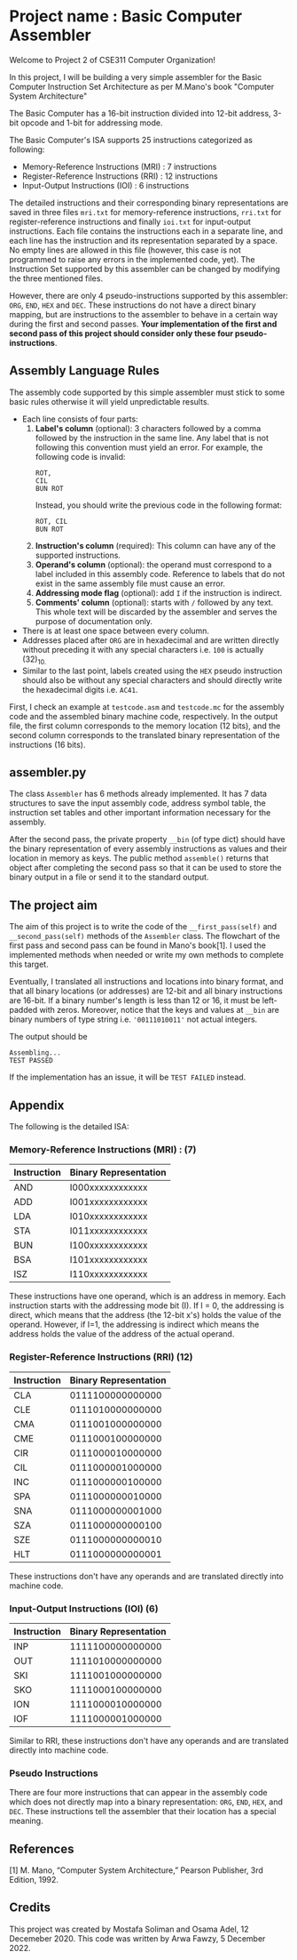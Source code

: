 # Project name : Basic Computer Assembler

Welcome to Project 2 of CSE311 Computer Organization!

In this project, I will be building a very simple assembler for the Basic Computer Instruction Set Architecture as per M.Mano's book "Computer System Architecture" 

The Basic Computer has a 16-bit instruction divided into 12-bit address, 3-bit opcode and 1-bit for addressing mode.

The Basic Computer's ISA supports 25 instructions categorized as following:
* Memory-Reference Instructions (MRI) : 7 instructions
* Register-Reference Instructions (RRI) : 12 instructions
* Input-Output Instructions (IOI) : 6 instructions

The detailed instructions and their corresponding binary representations are saved in three files `mri.txt` for memory-reference instructions, `rri.txt` for register-reference instructions and finally `ioi.txt` for input-output instructions. Each file contains the instructions each in a separate line, and each line has the instruction and its representation separated by a space. No empty lines are allowed in this file (however, this case is not programmed to raise any errors in the implemented code, yet). The Instruction Set supported by this assembler can be changed by modifying the three mentioned files.

However, there are only 4 pseudo-instructions supported by this assembler: `ORG`, `END`, `HEX` and `DEC`. These instructions do not have a direct binary mapping, but are instructions to the assembler to behave in a certain way during the first and second passes. **Your implementation of the first and second pass of this project should consider only these four pseudo-instructions**.

## Assembly Language Rules

The assembly code supported by this simple assembler must stick to some basic rules otherwise it will yield unpredictable results.

* Each line consists of four parts:
    1. **Label's column** (optional): 3 characters followed by a comma followed by the instruction in the same line. Any label that is not following this convention must yield an error.
        For example, the following code is invalid:
        ```
        ROT,
        CIL
        BUN ROT
        ```
        Instead, you should write the previous code in the following format:
        ```
        ROT, CIL
        BUN ROT
        ```
    2. **Instruction's column** (required): This column can have any of the supported instructions.
    3. **Operand's column** (optional): the operand must correspond to a label included in this assembly code. Reference to labels that do not exist in the same assembly file must cause an error.
    4. **Addressing mode flag** (optional): add `I` if the instruction is indirect.
    5. **Comments' column** (optional): starts with `/` followed by any text. This whole text will be discarded by the assembler and serves the purpose of documentation only.
* There is at least one space between every column.
* Addresses placed after `ORG` are in hexadecimal and are written directly without preceding it with any special characters i.e. `100` is actually (32)<sub>10.
* Similar to the last point, labels created using the `HEX` pseudo instruction should also be without any special characters and should directly write the hexadecimal digits i.e. `AC41`.


First, I check an example at `testcode.asm` and `testcode.mc` for the assembly code and the assembled binary machine code, respectively. In the output file, the first column corresponds to the memory location (12 bits), and the second column corresponds to the translated binary representation of the instructions (16 bits).

## assembler.py

The class `Assembler` has 6 methods already implemented. It has 7 data structures to save the input assembly code, address symbol table, the instruction set tables and other important information necessary for the assembly. 

After the second pass, the private property `__bin` (of type dict) should have the binary representation of every assembly instructions as values and their location in memory as keys. The public method `assemble()` returns that object after completing the second pass so that it can be used to store the binary output in a file or send it to the standard output.



## The project aim

The aim of this project is to write the code of the `__first_pass(self)` and `__second_pass(self)` methods of the `Assembler` class. The flowchart of the first pass and second pass can be found in Mano's book[1]. I used the implemented methods when needed or write my own methods to complete this target. 

Eventually, I translated all instructions and locations into binary format, and that all binary locations (or addresses) are 12-bit and all binary instructions are 16-bit. If a binary number's length is less than 12 or 16, it must be left-padded with zeros. Moreover, notice that the keys and values at `__bin` are binary numbers of type string i.e. `'00111010011'` not actual integers.

The output should be 
```
Assembling...
TEST PASSED
```
If the implementation has an issue, it will be `TEST FAILED` instead.

## Appendix

The following is the detailed ISA:

### Memory-Reference Instructions (MRI) : (7)
| Instruction | Binary Representation |
|-------------| -------|
|AND          |I000xxxxxxxxxxxx|
|ADD          |I001xxxxxxxxxxxx|
|LDA          |I010xxxxxxxxxxxx|
|STA          |I011xxxxxxxxxxxx|
|BUN          |I100xxxxxxxxxxxx|
|BSA          |I101xxxxxxxxxxxx|
|ISZ          |I110xxxxxxxxxxxx|

These instructions have one operand, which is an address in memory. Each instruction starts with the addressing mode bit (I). If I = 0, the addressing is direct, which means that the address (the 12-bit x's) holds the value of the operand. However, if I=1, the addressing is indirect which means the address holds the value of the address of the actual operand.

### Register-Reference Instructions (RRI) (12)
| Instruction | Binary Representation |
|-------------| -------|
|CLA          |0111100000000000|
|CLE          |0111010000000000|
|CMA          |0111001000000000|
|CME          |0111000100000000|
|CIR          |0111000010000000| 
|CIL          |0111000001000000|
|INC          |0111000000100000|
|SPA          |0111000000010000|
|SNA          |0111000000001000|
|SZA          |0111000000000100| 
|SZE          |0111000000000010|
|HLT          |0111000000000001|

These instructions don't have any operands and are translated directly into machine code.

### Input-Output Instructions (IOI) (6)
| Instruction | Binary Representation |
|-------------| -------|
|INP          |1111100000000000|
|OUT          |1111010000000000|
|SKI          |1111001000000000|
|SKO          |1111000100000000|
|ION          |1111000010000000|
|IOF          |1111000001000000|

Similar to RRI, these instructions don't have any operands and are translated directly into machine code.

### Pseudo Instructions

There are four more instructions that can appear in the assembly code which does not directly map into a binary representation: `ORG`, `END`, `HEX`, and `DEC`. These instructions tell the assembler that their location has a special meaning.

## References
[1] M. Mano, “Computer System Architecture,” Pearson Publisher, 3rd Edition, 1992.

## Credits
This project was created by Mostafa Soliman and Osama Adel, 12 Decemeber 2020.
This code was written by Arwa Fawzy, 5 December 2022.
